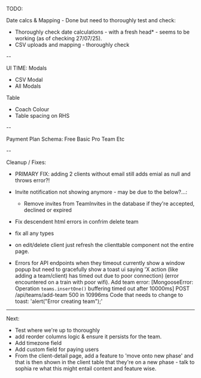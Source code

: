 TODO:

Date calcs & Mapping - Done but need to thoroughly test and check:
- Thoroughly check date calculations - with a fresh head* - seems to be working (as of checking 27/07/25).
- CSV uploads and mapping - thoroughly check


--

UI TIME:
Modals
- CSV Modal
- All Modals

Table
- Coach Colour
- Table spacing on RHS

--

Payment Plan Schema:
Free
Basic
Pro
Team
Etc

--


Cleanup / Fixes:
- PRIMARY FIX: adding 2 clients without email still adds emial as null and throws error?!
- Invite notification not showing anymore - may be due to the below?...:
  - Remove invites from TeamInvites in the database if they're accepted, declined or expired

- Fix descendent html errors in confrim delete team 
- fix all any types
- on edit/delete client just refresh the clienttable component not the entire page.
- Errors for API endpoints when they timeout currently show a window popup but need to gracefully show a toast ui saying 'X action (like adding a team/client) has timed out due to poor connection) (error encountered on a train with poor wifi).
Add team error: [MongooseError: Operation `teams.insertOne()` buffering timed out after 10000ms]
 POST /api/teams/add-team 500 in 10996ms
Code that needs to change to toast: 'alert("Error creating team");'

---

Next:
- Test where we're up to thoroughly
- add reorder columns logic & ensure it persists for the team.
- Add timezone field
- Add custom field for paying users
- From the client-detail page, add a feature to 'move onto new phase' and that is then shown in the client table that they're on a new phase - talk to sophia re what this might entail content and feature wise.
